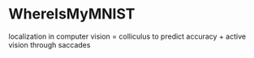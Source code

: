 # WhereIsMyMNIST
localization in computer vision = colliculus to predict accuracy + active vision through saccades
